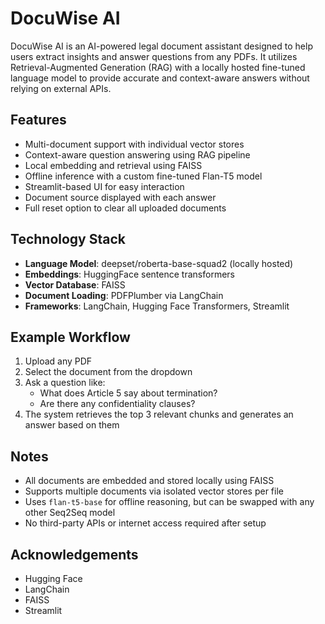 # DocuWise AI

DocuWise AI is an AI-powered legal document assistant designed to help users extract insights and answer questions from any PDFs. It utilizes Retrieval-Augmented Generation (RAG) with a locally hosted fine-tuned language model to provide accurate and context-aware answers without relying on external APIs.

## Features

- Multi-document support with individual vector stores
- Context-aware question answering using RAG pipeline
- Local embedding and retrieval using FAISS
- Offline inference with a custom fine-tuned Flan-T5 model
- Streamlit-based UI for easy interaction
- Document source displayed with each answer
- Full reset option to clear all uploaded documents

## Technology Stack

- **Language Model**: deepset/roberta-base-squad2 (locally hosted)
- **Embeddings**: HuggingFace sentence transformers
- **Vector Database**: FAISS
- **Document Loading**: PDFPlumber via LangChain
- **Frameworks**: LangChain, Hugging Face Transformers, Streamlit

## Example Workflow

1. Upload any PDF
2. Select the document from the dropdown
3. Ask a question like:
   - What does Article 5 say about termination?
   - Are there any confidentiality clauses?
4. The system retrieves the top 3 relevant chunks and generates an answer based on them

## Notes

- All documents are embedded and stored locally using FAISS
- Supports multiple documents via isolated vector stores per file
- Uses `flan-t5-base` for offline reasoning, but can be swapped with any other Seq2Seq model
- No third-party APIs or internet access required after setup

## Acknowledgements

- Hugging Face
- LangChain
- FAISS
- Streamlit

